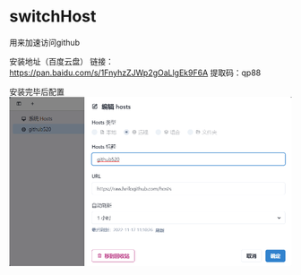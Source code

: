 # switchHost
用来加速访问github

安装地址（百度云盘）
链接：https://pan.baidu.com/s/1FnyhzZJWp2gOaLlgEk9F6A 
提取码：qp88

安装完毕后配置
![操作详情](./%E6%93%8D%E4%BD%9C%E8%AF%A6%E6%83%85.png)